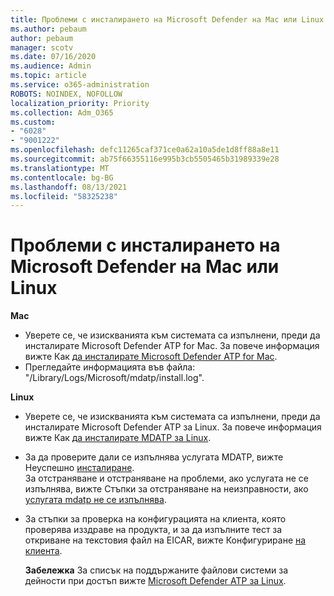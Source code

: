 ```yaml
---
title: Проблеми с инсталирането на Microsoft Defender на Mac или Linux
ms.author: pebaum
author: pebaum
manager: scotv
ms.date: 07/16/2020
ms.audience: Admin
ms.topic: article
ms.service: o365-administration
ROBOTS: NOINDEX, NOFOLLOW
localization_priority: Priority
ms.collection: Adm_O365
ms.custom:
- "6028"
- "9001222"
ms.openlocfilehash: defc11265caf371ce0a62a10a5de1d8ff88a8e11
ms.sourcegitcommit: ab75f66355116e995b3cb5505465b31989339e28
ms.translationtype: MT
ms.contentlocale: bg-BG
ms.lasthandoff: 08/13/2021
ms.locfileid: "58325238"
---
```

# <a name="issues-installing-microsoft-defender-on-mac-or-linux"></a>Проблеми с инсталирането на Microsoft Defender на Mac или Linux

**Mac**

- Уверете се, че изискванията към системата са изпълнени, преди да инсталирате Microsoft Defender ATP for Mac. За повече информация вижте Как [да инсталирате Microsoft Defender ATP for Mac](https://docs.microsoft.com/windows/security/threat-protection/microsoft-defender-atp/microsoft-defender-atp-mac#how-to-install-microsoft-defender-atp-for-mac).  
- Прегледайте информацията във файла: "/Library/Logs/Microsoft/mdatp/install.log".

**Linux**

- Уверете се, че изискванията към системата са изпълнени, преди да инсталирате Microsoft Defender ATP за Linux. За повече информация вижте Как [да инсталирате MDATP за Linux](https://docs.microsoft.com/windows/security/threat-protection/microsoft-defender-atp/microsoft-defender-atp-linux#system-requirements). 
- За да проверите дали се изпълнява услугата MDATP, вижте Неуспешно [инсталиране](https://docs.microsoft.com/windows/security/threat-protection/microsoft-defender-atp/linux-support-install#installation-failed).  
    За отстраняване и отстраняване на проблеми, ако услугата не се изпълнява, вижте Стъпки за отстраняване на неизправности, ако [услугата mdatp не се изпълнява](https://docs.microsoft.com/windows/security/threat-protection/microsoft-defender-atp/linux-support-install#steps-to-troubleshoot-if-mdatp-service-isnt-running).
- За стъпки за проверка на конфигурацията на клиента, която проверява изздраве на продукта, и за да изпълните тест за откриване на текстовия файл на EICAR, вижте Конфигуриране [на клиента](https://docs.microsoft.com/windows/security/threat-protection/microsoft-defender-atp/linux-install-manually#client-configuration).  

    **Забележка** За списък на поддържаните файлови системи за дейности при достъп вижте [Microsoft Defender ATP за Linux](https://docs.microsoft.com/windows/security/threat-protection/microsoft-defender-atp/microsoft-defender-atp-linux#system-requirements).
